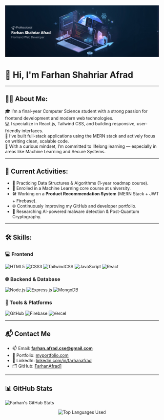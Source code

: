 ![Banner](https://raw.githubusercontent.com/FarhanAfrad1/FarhanAfrad1/main/banner.jpg)

# 👋 Hi, I'm Farhan Shahriar Afrad

---

## 🧑‍💼 About Me:

🎓 I’m a final-year Computer Science student with a strong passion for frontend development and modern web technologies.  
💻 I specialize in React.js, Tailwind CSS, and building responsive, user-friendly interfaces.  
🚀 I’ve built full-stack applications using the MERN stack and actively focus on writing clean, scalable code.  
🧠 With a curious mindset, I’m committed to lifelong learning — especially in areas like Machine Learning and Secure Systems.

---

## 📌 Current Activities:

- 🚀 Practicing Data Structures & Algorithms (1-year roadmap course).
- 🧠 Enrolled in a Machine Learning core course at university.
- 🛠️ Working on a **Product Recommendation System** (MERN Stack + JWT + Firebase).
- 🌐 Continuously improving my GitHub and developer portfolio.
- 🔐 Researching AI-powered malware detection & Post-Quantum Cryptography.

---

## 🛠 Skills:

### 💻 Frontend
![HTML5](https://img.shields.io/badge/HTML5-E34F26?style=flat&logo=html5&logoColor=white)
![CSS3](https://img.shields.io/badge/CSS3-1572B6?style=flat&logo=css3&logoColor=white)
![TailwindCSS](https://img.shields.io/badge/TailwindCSS-06B6D4?style=flat&logo=tailwind-css&logoColor=white)
![JavaScript](https://img.shields.io/badge/JavaScript-F7DF1E?style=flat&logo=javascript&logoColor=black)
![React](https://img.shields.io/badge/React-61DAFB?style=flat&logo=react&logoColor=black)

### 🌐 Backend & Database
![Node.js](https://img.shields.io/badge/Node.js-339933?style=flat&logo=node.js&logoColor=white)
![Express.js](https://img.shields.io/badge/Express.js-000000?style=flat&logo=express&logoColor=white)
![MongoDB](https://img.shields.io/badge/MongoDB-47A248?style=flat&logo=mongodb&logoColor=white)

### 🧰 Tools & Platforms
![GitHub](https://img.shields.io/badge/GitHub-181717?style=flat&logo=github&logoColor=white)
![Firebase](https://img.shields.io/badge/Firebase-FFCA28?style=flat&logo=firebase&logoColor=black)
![Vercel](https://img.shields.io/badge/Vercel-000000?style=flat&logo=vercel&logoColor=white)

---




## 📬 Contact Me

- 📫 Email: **farhan.afrad.cse@gmail.com**  
- 🔗 Portfolio: [myportfolio.com](https://myportfolio.com)  
- 💼 LinkedIn: [linkedin.com/in/farhanafrad](https://linkedin.com/in/farhanafrad)  
- 🗂 GitHub: [FarhanAfrad1](https://github.com/FarhanAfrad1) 

---



## 📊 GitHub Stats

  <img src="https://github-readme-stats.vercel.app/api?username=FarhanAfrad1&show_icons=true&theme=tokyonight" alt="Farhan's GitHub Stats" />
</p>

<p align="center">
  <img src="https://github-readme-stats.vercel.app/api/top-langs/?username=FarhanAfrad1&layout=compact&theme=tokyonight" alt="Top Languages Used" />
</p>
